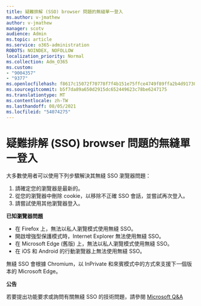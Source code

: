 ```yaml
---
title: 疑難排解 (SSO) browser 問題的無縫單一登入
ms.author: v-jmathew
author: v-jmathew
manager: scotv
audience: Admin
ms.topic: article
ms.service: o365-administration
ROBOTS: NOINDEX, NOFOLLOW
localization_priority: Normal
ms.collection: Adm_O365
ms.custom:
- "9004357"
- "9377"
ms.openlocfilehash: f8617c15072f70778f7f4b151e75ffce4749f89ffa2b4d91730937c26aaeabbb
ms.sourcegitcommit: b5f7da89a650d2915dc652449623c78be6247175
ms.translationtype: MT
ms.contentlocale: zh-TW
ms.lasthandoff: 08/05/2021
ms.locfileid: "54074275"
---
```

# <a name="troubleshoot-seamless-single-sign-on-sso-browser-issues"></a>疑難排解 (SSO) browser 問題的無縫單一登入

大多數使用者可以使用下列步驟解決其無縫 SSO 瀏覽器問題：

1. 請確定您的瀏覽器是最新的。
2. 從您的瀏覽器中刪除 cookie，以移除不正確 SSO 會話，並嘗試再次登入。
3. 請嘗試使用其他瀏覽器登入。

**已知瀏覽器問題**

- 在 Firefox 上，無法以私人瀏覽模式使用無縫 SSO。
- 開啟增強型保護模式時，Internet Explorer 無法使用無縫 SSO。
- 在 Microsoft Edge (舊版) 上，無法以私人瀏覽模式使用無縫 SSO。
- 在 iOS 和 Android 的行動瀏覽器上無法使用無縫 SSO。

無縫 SSO 會根據 Chromium，以 InPrivate 和來賓模式中的方式來支援下一個版本的 Microsoft Edge。

**公告**

若要提出功能要求或詢問有關無縫 SSO 的技術問題，請參閱 [Microsoft Q&A](https://docs.microsoft.com/answers/topics/azure-ad-single-sign-on.html)
